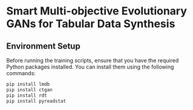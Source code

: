 # Smart Multi-objective Evolutionary GANs for Tabular Data Synthesis

## Environment Setup

Before running the training scripts, ensure that you have the required Python packages installed. You can install them using the following commands:

```bash
pip install lmdb
pip install ctgan
pip install rdt
pip install pyreadstat
